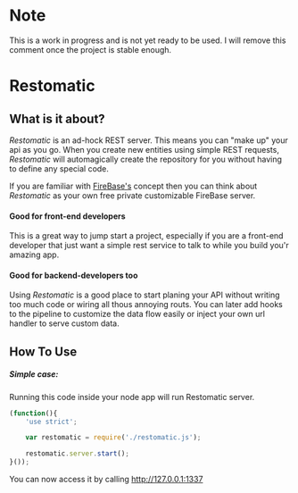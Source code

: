 Note
=============================
This is a work in progress and is not yet ready to be used.
I will remove this comment once the project is stable enough.


Restomatic
=============================

## What is it about?
*Restomatic* is an ad-hock REST server. This means you can "make up" your api as you go.
When you create new entities using simple REST requests, *Restomatic* will automagically
create the repository for you without having to define any special code.

If you are familiar with [FireBase's](https://www.firebase.com/) concept then you can think about
*Restomatic* as your own free private customizable FireBase server.

#### Good for front-end developers
This is a great way to jump start a project, especially if you are a front-end developer
that just want a simple rest service to talk to while you build you'r amazing app.

#### Good for backend-developers too
Using *Restomatic* is a good place to start planing your API without writing too much code
or wiring all thous annoying routs. You can later add hooks to the pipeline to customize the data
flow easily or inject your own url handler to serve custom data.

## How To Use

##### Simple case:

Running this code inside your node app will run Restomatic server.

```javascript
(function(){
    'use strict';

    var restomatic = require('./restomatic.js');

    restomatic.server.start();
}());
```
You can now access it by calling http://127.0.0.1:1337

